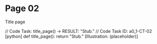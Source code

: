 # Page 02

Title page

// Code Task: title_page() → RESULT: "Stub."
// Code Task ID: a0_1-CT-02
[python]
def title_page():
    return "Stub."
[Illustration: (placeholder)]
